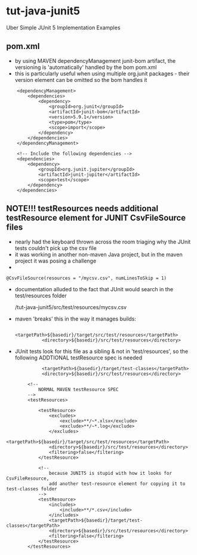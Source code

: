 # tut-java-junit5
Uber Simple JUnit 5 Implementation Examples

## pom.xml
- by using MAVEN dependencyManagement junit-bom artifact, the versioning is 'automatically' handled by the bom pom.xml
- this is particularly useful when using multiple org.junit packages - their version element can be omitted so the bom handles it

```
	<dependencyManagement>
		<dependencies>
			<dependency>
				<groupId>org.junit</groupId>
				<artifactId>junit-bom</artifactId>
				<version>5.9.1</version>
				<type>pom</type>
				<scope>import</scope>
			</dependency>
		</dependencies>
	</dependencyManagement>

	<!-- Include the following dependencies -->
	<dependencies>
		<dependency>
			<groupId>org.junit.jupiter</groupId>
			<artifactId>junit-jupiter</artifactId>
			<scope>test</scope>
		</dependency>
	</dependencies>
```

## NOTE!!! testResources needs additional testResource element for JUNIT CsvFileSource files

- nearly had the keyboard thrown across the room triaging why the JUnit tests couldn't pick up the csv file
- it was working in another non-maven Java project, but in the maven project it was posing a challenge
- 

	@CsvFileSource(resources = "/mycsv.csv", numLinesToSkip = 1)

- documentation alluded to the fact that JUnit would search in the test/resources folder

	/tut-java-junit5/src/test/resources/mycsv.csv
	
- maven 'breaks' this in the way it manages builds:

				<targetPath>${basedir}/target/src/test/resources</targetPath>
				<directory>${basedir}/src/test/resources</directory>
- JUnit tests look for this file as a sibling & not in 'test/resources', so the following ADDTIONAL testResource spec is needed

				<targetPath>${basedir}/target/test-classes</targetPath>
				<directory>${basedir}/src/test/resources</directory>
				

```
		<!--
			NORMAL MAVEN testResource SPEC
		-->
		<testResources>

			<testResource>
				<excludes>
					<exclude>**/~*.xlsx</exclude>
					<exclude>**/~*.log</exclude>
				</excludes>
				<targetPath>${basedir}/target/src/test/resources</targetPath>
				<directory>${basedir}/src/test/resources</directory>
				<filtering>false</filtering>
			</testResource>

			<!-- 
				because JUNIT5 is stupid with how it looks for CsvFileResource, 
				add another test-resource element for copying it to test-classes folder
			-->
			<testResource>
				<includes>
					<include>**/*.csv</include>
				</includes>
				<targetPath>${basedir}/target/test-classes</targetPath>
				<directory>${basedir}/src/test/resources</directory>
				<filtering>false</filtering>
			</testResource>
		</testResources>

```